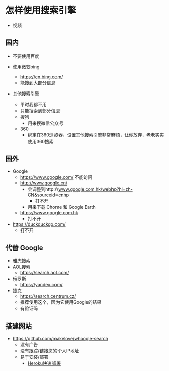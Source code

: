 # 怎样使用搜索引擎

- 视频

## 国内
- 不要使用百度
- 使用微软bing
    - https://cn.bing.com/
    - 能搜到大部分信息

- 其他搜索引擎
    - 平时我都不用
    - 只能搜索到部分信息
    - 搜狗
        - 用来搜微信公众号
    - 360
        - 绑定在360浏览器，设置其他搜索引擎非常麻烦，让你放弃，老老实实使用360搜索

## 国外
- Google
    - https://www.google.com/ 不能访问
    - http://www.google.cn/
        - 会调整到http://www.google.com.hk/webhp?hl=zh-CN&sourceid=cnhp
            - 打不开
        - 用来下载 Chome 和 Google Earth 
    - https://www.google.com.hk 
        - 打不开
- https://duckduckgo.com/
     - 打不开   

## 代替 Google
- 雅虎搜索
- AOL搜索
    - https://search.aol.com/
- 俄罗斯
    - https://yandex.com/
- 捷克
    - https://search.centrum.cz/
    - 推荐使用这个，因为它使用Google的结果
    - 有验证码

## 搭建网站
- https://github.com/makelove/whoogle-search
    - 没有广告
    - 没有跟踪/链接您的个人IP地址
    - 易于安装/部署
        - [Heroku快速部署](https://heroku.com/about)